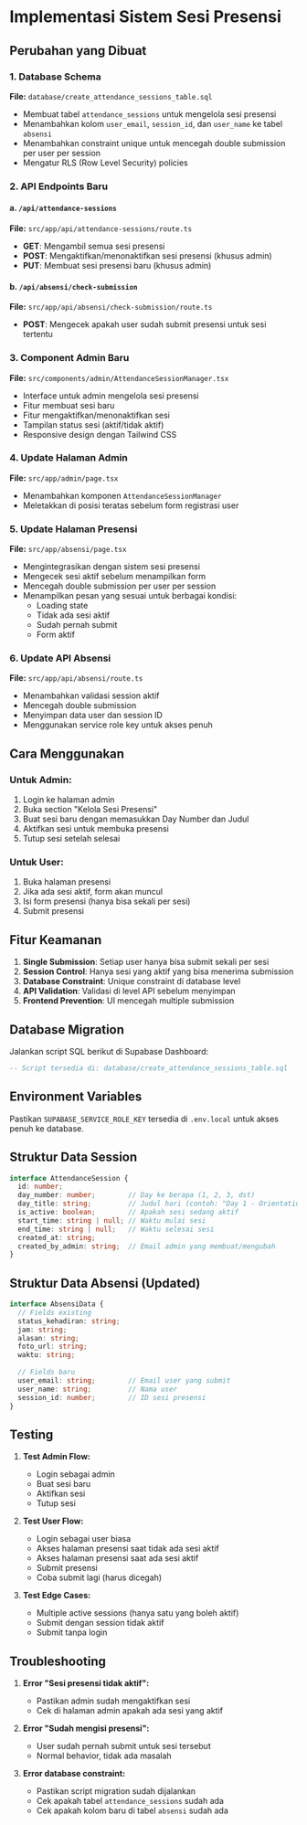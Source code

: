 # Implementasi Sistem Sesi Presensi

## Perubahan yang Dibuat

### 1. Database Schema
**File:** `database/create_attendance_sessions_table.sql`
- Membuat tabel `attendance_sessions` untuk mengelola sesi presensi
- Menambahkan kolom `user_email`, `session_id`, dan `user_name` ke tabel `absensi`
- Menambahkan constraint unique untuk mencegah double submission per user per session
- Mengatur RLS (Row Level Security) policies

### 2. API Endpoints Baru

#### a. `/api/attendance-sessions` 
**File:** `src/app/api/attendance-sessions/route.ts`
- **GET**: Mengambil semua sesi presensi
- **POST**: Mengaktifkan/menonaktifkan sesi presensi (khusus admin)
- **PUT**: Membuat sesi presensi baru (khusus admin)

#### b. `/api/absensi/check-submission`
**File:** `src/app/api/absensi/check-submission/route.ts`
- **POST**: Mengecek apakah user sudah submit presensi untuk sesi tertentu

### 3. Component Admin Baru
**File:** `src/components/admin/AttendanceSessionManager.tsx`
- Interface untuk admin mengelola sesi presensi
- Fitur membuat sesi baru
- Fitur mengaktifkan/menonaktifkan sesi
- Tampilan status sesi (aktif/tidak aktif)
- Responsive design dengan Tailwind CSS

### 4. Update Halaman Admin
**File:** `src/app/admin/page.tsx`
- Menambahkan komponen `AttendanceSessionManager`
- Meletakkan di posisi teratas sebelum form registrasi user

### 5. Update Halaman Presensi
**File:** `src/app/absensi/page.tsx`
- Mengintegrasikan dengan sistem sesi presensi
- Mengecek sesi aktif sebelum menampilkan form
- Mencegah double submission per user per session
- Menampilkan pesan yang sesuai untuk berbagai kondisi:
  - Loading state
  - Tidak ada sesi aktif
  - Sudah pernah submit
  - Form aktif

### 6. Update API Absensi
**File:** `src/app/api/absensi/route.ts`
- Menambahkan validasi session aktif
- Mencegah double submission
- Menyimpan data user dan session ID
- Menggunakan service role key untuk akses penuh

## Cara Menggunakan

### Untuk Admin:
1. Login ke halaman admin
2. Buka section "Kelola Sesi Presensi"
3. Buat sesi baru dengan memasukkan Day Number dan Judul
4. Aktifkan sesi untuk membuka presensi
5. Tutup sesi setelah selesai

### Untuk User:
1. Buka halaman presensi
2. Jika ada sesi aktif, form akan muncul
3. Isi form presensi (hanya bisa sekali per sesi)
4. Submit presensi

## Fitur Keamanan

1. **Single Submission**: Setiap user hanya bisa submit sekali per sesi
2. **Session Control**: Hanya sesi yang aktif yang bisa menerima submission
3. **Database Constraint**: Unique constraint di database level
4. **API Validation**: Validasi di level API sebelum menyimpan
5. **Frontend Prevention**: UI mencegah multiple submission

## Database Migration

Jalankan script SQL berikut di Supabase Dashboard:
```sql
-- Script tersedia di: database/create_attendance_sessions_table.sql
```

## Environment Variables
Pastikan `SUPABASE_SERVICE_ROLE_KEY` tersedia di `.env.local` untuk akses penuh ke database.

## Struktur Data Session

```typescript
interface AttendanceSession {
  id: number;
  day_number: number;        // Day ke berapa (1, 2, 3, dst)
  day_title: string;         // Judul hari (contoh: "Day 1 - Orientation")
  is_active: boolean;        // Apakah sesi sedang aktif
  start_time: string | null; // Waktu mulai sesi
  end_time: string | null;   // Waktu selesai sesi
  created_at: string;
  created_by_admin: string;  // Email admin yang membuat/mengubah
}
```

## Struktur Data Absensi (Updated)

```typescript
interface AbsensiData {
  // Fields existing
  status_kehadiran: string;
  jam: string;
  alasan: string;
  foto_url: string;
  waktu: string;
  
  // Fields baru
  user_email: string;        // Email user yang submit
  user_name: string;         // Nama user
  session_id: number;        // ID sesi presensi
}
```

## Testing

1. **Test Admin Flow:**
   - Login sebagai admin
   - Buat sesi baru
   - Aktifkan sesi
   - Tutup sesi

2. **Test User Flow:**
   - Login sebagai user biasa
   - Akses halaman presensi saat tidak ada sesi aktif
   - Akses halaman presensi saat ada sesi aktif
   - Submit presensi
   - Coba submit lagi (harus dicegah)

3. **Test Edge Cases:**
   - Multiple active sessions (hanya satu yang boleh aktif)
   - Submit dengan session tidak aktif
   - Submit tanpa login

## Troubleshooting

1. **Error "Sesi presensi tidak aktif":**
   - Pastikan admin sudah mengaktifkan sesi
   - Cek di halaman admin apakah ada sesi yang aktif

2. **Error "Sudah mengisi presensi":**
   - User sudah pernah submit untuk sesi tersebut
   - Normal behavior, tidak ada masalah

3. **Error database constraint:**
   - Pastikan script migration sudah dijalankan
   - Cek apakah tabel `attendance_sessions` sudah ada
   - Cek apakah kolom baru di tabel `absensi` sudah ada
